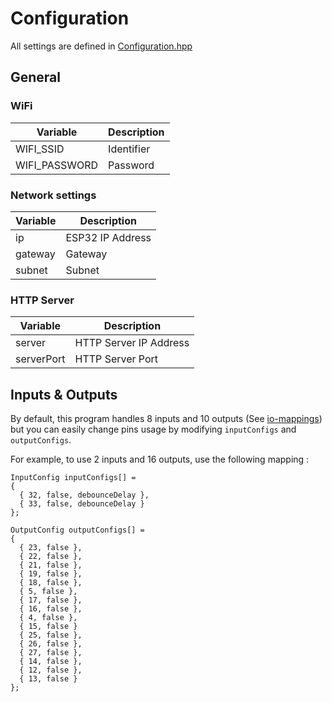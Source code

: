 # Configuration

All settings are defined in [Configuration.hpp](src/Configuration.hpp)

## General
### WiFi
|Variable| Description |
|------|-------------|
|WIFI_SSID| Identifier  |
|WIFI_PASSWORD| Password    |

### Network settings
|Variable| Description      |
|------|------------------|
|ip| ESP32 IP Address |
|gateway| Gateway          |
|subnet| Subnet           |

### HTTP Server
|Variable| Description            |
|------|------------------------|
|server| HTTP Server IP Address |
|serverPort| HTTP Server Port       |

## Inputs & Outputs
By default, this program handles 8 inputs and 10 outputs (See [io-mappings](io-mappings.md)) but you can easily change pins usage by modifying ``inputConfigs`` and ``outputConfigs``.

For example, to use 2 inputs and 16 outputs, use the following mapping :
```
InputConfig inputConfigs[] =
{
  { 32, false, debounceDelay },
  { 33, false, debounceDelay }
};

OutputConfig outputConfigs[] =
{
  { 23, false },
  { 22, false },
  { 21, false },
  { 19, false },
  { 18, false },
  { 5, false },
  { 17, false },
  { 16, false },
  { 4, false },
  { 15, false }
  { 25, false },
  { 26, false },
  { 27, false },
  { 14, false },
  { 12, false },
  { 13, false }
};
```

